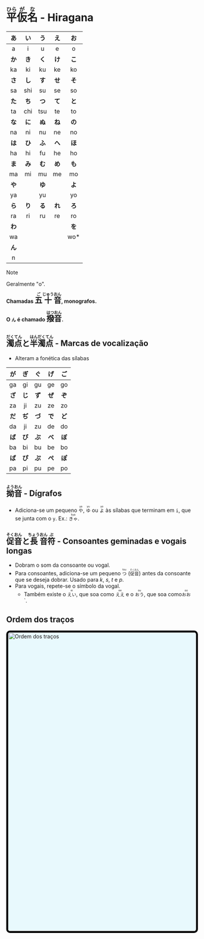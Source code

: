 # <ruby>平<rt>ひら</rt>仮<rt>が</rt>名<rt>な</rt></ruby> - Hiragana

| **あ** | **い** | **う** | **え** | **お** |
| :----: | :----: | :----: | :----: | :----: |
|   a    |   i    |   u    |   e    |   o    |
| **か** | **き** | **く** | **け** | **こ** |
|   ka   |   ki   |   ku   |   ke   |   ko   |
| **さ** | **し** | **す** | **せ** | **そ** |
|   sa   |  shi   |   su   |   se   |   so   |
| **た** | **ち** | **つ** | **て** | **と** |
|   ta   |  chi   |  tsu   |   te   |   to   |
| **な** | **に** | **ぬ** | **ね** | **の** |
|   na   |   ni   |   nu   |   ne   |   no   |
| **は** | **ひ** | **ふ** | **へ** | **ほ** |
|   ha   |   hi   |   fu   |   he   |   ho   |
| **ま** | **み** | **む** | **め** | **も** |
|   ma   |   mi   |   mu   |   me   |   mo   |
| **や** |        | **ゆ** |        | **よ** |
|   ya   |        |   yu   |        |   yo   |
| **ら** | **り** | **る** | **れ** | **ろ** |
|   ra   |   ri   |   ru   |   re   |   ro   |
| **わ** |        |        |        | **を** |
|   wa   |        |        |        |  wo\*  |
| **ん** |
|   n    |

> [!NOTE]
> Geralmente "o".

**Chamadas <font size="5"><code><ruby>五<rt>ご</rt>十<rt>じゅう</rt>音<rt>おん</rt></ruby></code></font>, monografos.**

**O `ん` é chamado <font size="5"><code><ruby>撥<rt>はつ</rt>音<rt>おん</rt></ruby></code></font>.**

## <ruby>濁<rt>だく</rt>点<rt>てん</rt></ruby>と<ruby>半<rt>はん</rt>濁<rt>だく</rt>点<rt>てん</rt></ruby> - Marcas de vocalização

-   Alteram a fonética das sílabas

| **が** | **ぎ** | **ぐ** | **げ** | **ご** |
| :----: | :----: | :----: | :----: | :----: |
|   ga   |   gi   |   gu   |   ge   |   go   |
| **ざ** | **じ** | **ず** | **ぜ** | **ぞ** |
|   za   |   ji   |   zu   |   ze   |   zo   |
| **だ** | **ぢ** | **づ** | **で** | **ど** |
|   da   |   ji   |   zu   |   de   |   do   |
| **ば** | **び** | **ぶ** | **べ** | **ぼ** |
|   ba   |   bi   |   bu   |   be   |   bo   |
| **ぱ** | **ぴ** | **ぷ** | **ぺ** | **ぽ** |
|   pa   |   pi   |   pu   |   pe   |   po   |

## <ruby>拗<rt>よう</rt>音<rt>おん</rt></ruby> - Dígrafos

-   Adiciona-se um pequeno <ruby>`や`<rt>ya</rt></ruby>, <ruby>`ゆ`<rt>yu</rt></ruby> ou <ruby>`よ`<rt>yo</rt></ruby> às sílabas que terminam em `i`, que se junta com o `y`.
    Ex.: <ruby>`きゃ`<rt>kya</rt></ruby>.

## <ruby>促<rt>そく</rt>音<rt>おん</rt></ruby>と<ruby>長<rt>ちょう</rt>音<rt>おん</rt>符<rt>ぷ</rt></ruby> - Consoantes geminadas e vogais longas

-   Dobram o som da consoante ou vogal.
-   Para consoantes, adiciona-se um pequeno <ruby>`つ`<rt>tsu</rt></ruby> (<code><ruby>促<rt>そく</rt>音<rt>おん</rt></ruby></code>) antes da consoante que se deseja dobrar. Usado para _k_, _s_, _t_ e _p_.
-   Para vogais, repete-se o símbolo da vogal.
    -   Também existe o <ruby>`えい`<rt>ei</rt></ruby>, que soa como <ruby>`ええ`<rt>ee</rt></ruby> e o <ruby>`おう`<rt>ou</rt></ruby>, que soa como <ruby>`おお`<rt>oo</rt></ruby>`.

## Ordem dos traços

<img src="https://upload.wikimedia.org/wikipedia/commons/2/28/Table_hiragana.svg" alt="Ordem dos traços" style="width:50rem; background-color: #E8F9FD; border-radius: 10px; border: 5px black solid;
"/>
